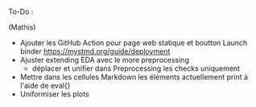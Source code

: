 To-Do :

(Mathis)
- Ajouter les GitHub Action pour page web statique et boutton Launch binder
    https://mystmd.org/guide/deployment
- Ajuster extending EDA avec le more preprocessing
    - déplacer et unifier dans Preprocessing les checks uniquement
- Mettre dans les cellules Markdown les éléments actuellement print à l'aide de eval{}
- Uniformiser les plots